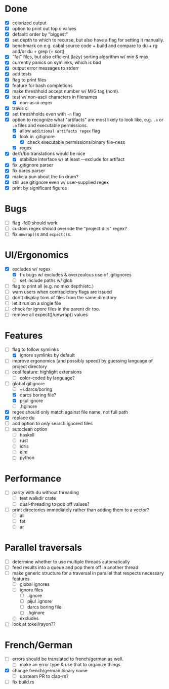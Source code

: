 # Done 

- [x] colorized output
- [x] option to print out top *n* values
- [x] default: order by "biggest"
- [x] set depth to which to recurse, but also have a flag for setting it
  manually.
- [x] benchmark on e.g. cabal source code + build and compare to du + rg and/or
  du + grep (+ sort)
- [x] "fat" files, but also efficient (lazy) sorting algorithm w/ min & max.
- [x] currently panics on symlinks, which is bad
- [x] output error messages to stderr
- [x] add tests
- [x] flag to print files
- [x] feature for bash completions
- [x] make threshhold accept number w/ M/G tag (nom).
- [x] test w/ non-ascii characters in filenames
  - [x] non-ascii regex
- [x] travis ci
- [x] set threshholds even with `-n` flag
- [x] option to recognize what "artifacts" are most likely to look like, e.g. `.a` or
  `.o` files and executable permissions.
  - [x] allow `additional artifacts regex` flag
  - [x] look in .gitignore
    - [x] check executable permissions/binary file-ness
  - [x] regex
- [x] de/fr/bo translations would be nice
  - [x] stabilize interface w/ at least --exclude for artifact
- [x] fix .gitignore parser
- [x] fix darcs parser
- [x] make a pun about the tin drum?
- [x] still use gitignore even w/ user-supplied regex
- [x] print by significant figures

# Bugs

- [ ] flag -fd0 should work
- [ ] custom regex should override the "project dirs" regex?
- [ ] fix `unwrap()`s and `expect()`s.

# UI/Ergonomics

- [x] excludes w/ regex
  - [x] fix bugs w/ excludes & overzealous use of .gitignores
  - [ ] set include paths w/ glob
- [ ] flag to print all (e.g. no max depth/etc.)
- [ ] warn users when contradictory flags are issued
- [ ] don't display tons of files from the same directory
- [ ] let it run on a single file
- [ ] check for ignore files in the parent dir too.
- [ ] remove all expect()/unwrap() values

# Features

- [ ] flag to follow symlinks
  - [x] ignore symlinks by default
- [ ] improve ergonomics (and possibly speed) by guessing language of project
  directory
- [ ] cool feature: highlight extensions
  - [ ] color-coded by language?
- [ ] global gitignore
  - [ ] ~/.darcs/boring
  - [x] darcs boring file?
  - [x] pijul ignore
  - [ ] .hginore
- [x] regex should only match against file name, not full path
- [x] replace du
- [ ] add option to *only* search ignored files
- [ ] autoclean option
  - [ ] haskell
  - [ ] rust
  - [ ] idris
  - [ ] elm
  - [ ] python

# Performance

- [ ] parity with du without threading
  - [ ] test walkdir crate
  - [ ] dual-threading to pop off values?
- [ ] print directories immediately rather than adding them to a vector?
  - [ ] all
  - [ ] fat
  - [ ] ar

# Parallel traversals

- [ ] determine whether to use multiple threads automatically
- [ ] feed results into a queue and pop them off in another thread
- [ ] make generic structure for a traversal in parallel that respects necessary
  features
  - [ ] global ignores
  - [ ] ignore files
    - [ ] .ignore
    - [ ] pijul .ignore
    - [ ] darcs boring file
    - [ ] .hginore
  - [ ] excludes
- [ ] look at tokei/rayon??

# French/German

- [ ] errors should be translated to french/german as well.
  - [ ] make an error type & use that to organize things
- [x] change french/german binary name
  - [ ] upsteam PR to clap-rs?
- [ ] fix build.rs
